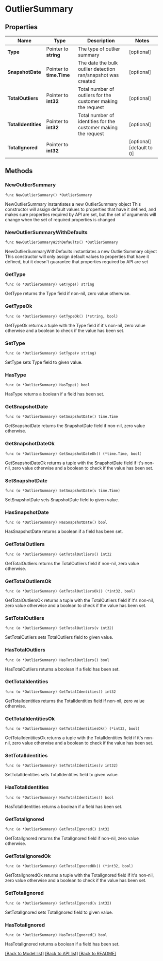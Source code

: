 # OutlierSummary

## Properties

Name | Type | Description | Notes
------------ | ------------- | ------------- | -------------
**Type** | Pointer to **string** | The type of outlier summary | [optional] 
**SnapshotDate** | Pointer to **time.Time** | The date the bulk outlier detection ran/snapshot was created | [optional] 
**TotalOutliers** | Pointer to **int32** | Total number of outliers for the customer making the request | [optional] 
**TotalIdentities** | Pointer to **int32** | Total number of identities for the customer making the request | [optional] 
**TotalIgnored** | Pointer to **int32** |  | [optional] [default to 0]

## Methods

### NewOutlierSummary

`func NewOutlierSummary() *OutlierSummary`

NewOutlierSummary instantiates a new OutlierSummary object
This constructor will assign default values to properties that have it defined,
and makes sure properties required by API are set, but the set of arguments
will change when the set of required properties is changed

### NewOutlierSummaryWithDefaults

`func NewOutlierSummaryWithDefaults() *OutlierSummary`

NewOutlierSummaryWithDefaults instantiates a new OutlierSummary object
This constructor will only assign default values to properties that have it defined,
but it doesn't guarantee that properties required by API are set

### GetType

`func (o *OutlierSummary) GetType() string`

GetType returns the Type field if non-nil, zero value otherwise.

### GetTypeOk

`func (o *OutlierSummary) GetTypeOk() (*string, bool)`

GetTypeOk returns a tuple with the Type field if it's non-nil, zero value otherwise
and a boolean to check if the value has been set.

### SetType

`func (o *OutlierSummary) SetType(v string)`

SetType sets Type field to given value.

### HasType

`func (o *OutlierSummary) HasType() bool`

HasType returns a boolean if a field has been set.

### GetSnapshotDate

`func (o *OutlierSummary) GetSnapshotDate() time.Time`

GetSnapshotDate returns the SnapshotDate field if non-nil, zero value otherwise.

### GetSnapshotDateOk

`func (o *OutlierSummary) GetSnapshotDateOk() (*time.Time, bool)`

GetSnapshotDateOk returns a tuple with the SnapshotDate field if it's non-nil, zero value otherwise
and a boolean to check if the value has been set.

### SetSnapshotDate

`func (o *OutlierSummary) SetSnapshotDate(v time.Time)`

SetSnapshotDate sets SnapshotDate field to given value.

### HasSnapshotDate

`func (o *OutlierSummary) HasSnapshotDate() bool`

HasSnapshotDate returns a boolean if a field has been set.

### GetTotalOutliers

`func (o *OutlierSummary) GetTotalOutliers() int32`

GetTotalOutliers returns the TotalOutliers field if non-nil, zero value otherwise.

### GetTotalOutliersOk

`func (o *OutlierSummary) GetTotalOutliersOk() (*int32, bool)`

GetTotalOutliersOk returns a tuple with the TotalOutliers field if it's non-nil, zero value otherwise
and a boolean to check if the value has been set.

### SetTotalOutliers

`func (o *OutlierSummary) SetTotalOutliers(v int32)`

SetTotalOutliers sets TotalOutliers field to given value.

### HasTotalOutliers

`func (o *OutlierSummary) HasTotalOutliers() bool`

HasTotalOutliers returns a boolean if a field has been set.

### GetTotalIdentities

`func (o *OutlierSummary) GetTotalIdentities() int32`

GetTotalIdentities returns the TotalIdentities field if non-nil, zero value otherwise.

### GetTotalIdentitiesOk

`func (o *OutlierSummary) GetTotalIdentitiesOk() (*int32, bool)`

GetTotalIdentitiesOk returns a tuple with the TotalIdentities field if it's non-nil, zero value otherwise
and a boolean to check if the value has been set.

### SetTotalIdentities

`func (o *OutlierSummary) SetTotalIdentities(v int32)`

SetTotalIdentities sets TotalIdentities field to given value.

### HasTotalIdentities

`func (o *OutlierSummary) HasTotalIdentities() bool`

HasTotalIdentities returns a boolean if a field has been set.

### GetTotalIgnored

`func (o *OutlierSummary) GetTotalIgnored() int32`

GetTotalIgnored returns the TotalIgnored field if non-nil, zero value otherwise.

### GetTotalIgnoredOk

`func (o *OutlierSummary) GetTotalIgnoredOk() (*int32, bool)`

GetTotalIgnoredOk returns a tuple with the TotalIgnored field if it's non-nil, zero value otherwise
and a boolean to check if the value has been set.

### SetTotalIgnored

`func (o *OutlierSummary) SetTotalIgnored(v int32)`

SetTotalIgnored sets TotalIgnored field to given value.

### HasTotalIgnored

`func (o *OutlierSummary) HasTotalIgnored() bool`

HasTotalIgnored returns a boolean if a field has been set.


[[Back to Model list]](../README.md#documentation-for-models) [[Back to API list]](../README.md#documentation-for-api-endpoints) [[Back to README]](../README.md)


